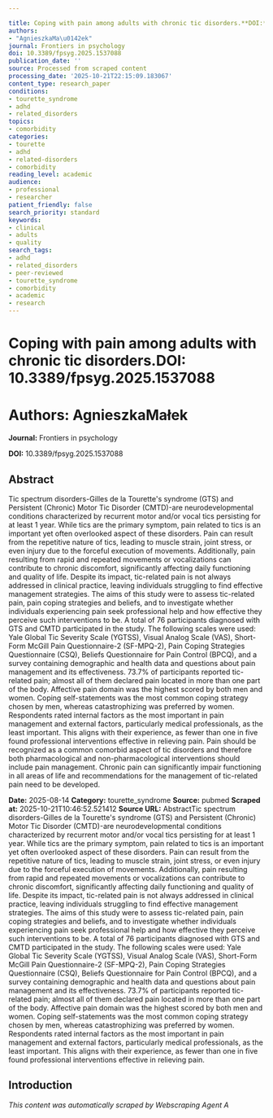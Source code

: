 ```yaml
---

title: Coping with pain among adults with chronic tic disorders.**DOI:** 10.3389/fpsyg.2025.1537088
authors:
- "AgnieszkaMa\u0142ek"
journal: Frontiers in psychology
doi: 10.3389/fpsyg.2025.1537088
publication_date: ''
source: Processed from scraped content
processing_date: '2025-10-21T22:15:09.183067'
content_type: research_paper
conditions:
- tourette_syndrome
- adhd
- related_disorders
topics:
- comorbidity
categories:
- tourette
- adhd
- related-disorders
- comorbidity
reading_level: academic
audience:
- professional
- researcher
patient_friendly: false
search_priority: standard
keywords:
- clinical
- adults
- quality
search_tags:
- adhd
- related_disorders
- peer-reviewed
- tourette_syndrome
- comorbidity
- academic
- research
---
```




# Coping with pain among adults with chronic tic disorders.**DOI:** 10.3389/fpsyg.2025.1537088

# **Authors:** AgnieszkaMałek

**Journal:** Frontiers in psychology

**DOI:** 10.3389/fpsyg.2025.1537088

## Abstract

Tic spectrum disorders-Gilles de la Tourette's syndrome (GTS) and Persistent (Chronic) Motor Tic Disorder (CMTD)-are neurodevelopmental conditions characterized by recurrent motor and/or vocal tics persisting for at least 1 year. While tics are the primary symptom, pain related to tics is an important yet often overlooked aspect of these disorders. Pain can result from the repetitive nature of tics, leading to muscle strain, joint stress, or even injury due to the forceful execution of movements. Additionally, pain resulting from rapid and repeated movements or vocalizations can contribute to chronic discomfort, significantly affecting daily functioning and quality of life. Despite its impact, tic-related pain is not always addressed in clinical practice, leaving individuals struggling to find effective management strategies. The aims of this study were to assess tic-related pain, pain coping strategies and beliefs, and to investigate whether individuals experiencing pain seek professional help and how effective they perceive such interventions to be.
A total of 76 participants diagnosed with GTS and CMTD participated in the study. The following scales were used: Yale Global Tic Severity Scale (YGTSS), Visual Analog Scale (VAS), Short-Form McGill Pain Questionnaire-2 (SF-MPQ-2), Pain Coping Strategies Questionnaire (CSQ), Beliefs Questionnaire for Pain Control (BPCQ), and a survey containing demographic and health data and questions about pain management and its effectiveness.
73.7% of participants reported tic-related pain; almost all of them declared pain located in more than one part of the body. Affective pain domain was the highest scored by both men and women. Coping self-statements was the most common coping strategy chosen by men, whereas catastrophizing was preferred by women. Respondents rated internal factors as the most important in pain management and external factors, particularly medical professionals, as the least important. This aligns with their experience, as fewer than one in five found professional interventions effective in relieving pain.
Pain should be recognized as a common comorbid aspect of tic disorders and therefore both pharmacological and non-pharmacological interventions should include pain management. Chronic pain can significantly impair functioning in all areas of life and recommendations for the management of tic-related pain need to be developed.

**Date:** 2025-08-14
**Category:** tourette_syndrome
**Source:** pubmed
**Scraped at:** 2025-10-21T10:46:52.521412
**Source URL:**  AbstractTic spectrum disorders-Gilles de la Tourette's syndrome (GTS) and Persistent (Chronic) Motor Tic Disorder (CMTD)-are neurodevelopmental conditions characterized by recurrent motor and/or vocal tics persisting for at least 1 year. While tics are the primary symptom, pain related to tics is an important yet often overlooked aspect of these disorders. Pain can result from the repetitive nature of tics, leading to muscle strain, joint stress, or even injury due to the forceful execution of movements. Additionally, pain resulting from rapid and repeated movements or vocalizations can contribute to chronic discomfort, significantly affecting daily functioning and quality of life. Despite its impact, tic-related pain is not always addressed in clinical practice, leaving individuals struggling to find effective management strategies. The aims of this study were to assess tic-related pain, pain coping strategies and beliefs, and to investigate whether individuals experiencing pain seek professional help and how effective they perceive such interventions to be.
A total of 76 participants diagnosed with GTS and CMTD participated in the study. The following scales were used: Yale Global Tic Severity Scale (YGTSS), Visual Analog Scale (VAS), Short-Form McGill Pain Questionnaire-2 (SF-MPQ-2), Pain Coping Strategies Questionnaire (CSQ), Beliefs Questionnaire for Pain Control (BPCQ), and a survey containing demographic and health data and questions about pain management and its effectiveness.
73.7% of participants reported tic-related pain; almost all of them declared pain located in more than one part of the body. Affective pain domain was the highest scored by both men and women. Coping self-statements was the most common coping strategy chosen by men, whereas catastrophizing was preferred by women. Respondents rated internal factors as the most important in pain management and external factors, particularly medical professionals, as the least important. This aligns with their experience, as fewer than one in five found professional interventions effective in relieving pain.
## Introduction
*This content was automatically scraped by Webscraping Agent A*